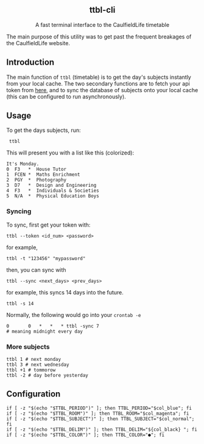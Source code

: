<h2 align="center">ttbl-cli</h2>
<p align="center"> A fast terminal interface to the CaulfieldLife timetable</p>

The main purpose of this utility was to get past the frequent breakages of the CaulfieldLife website.

## Introduction
The main function of `ttbl` (timetable) is to get the day's subjects instantly from your local cache. The two secondary functions are to fetch your api token from [here](https://caulfieldsync-docs.vercel.app/developers/token), and to sync the database of subjects onto your local cache (this can be configured to run asynchronously).

## Usage
To get the days subjects, run:

	 ttbl

This will present you with a list like this (colorized):

	It's Monday.
	0  F3	*  House Tutor
	1  FCEN	*  Maths Enrichment
	2  PGY	*  Photography
	3  D7	*  Design and Engineering
	4  F3	*  Individuals & Societies
	5  N/A	*  Physical Education Boys

### Syncing

To sync, first get your token with:

	ttbl --token <id_num> <password>

for example,

	ttbl -t "123456" "mypassword"

then, you can sync with

	ttbl --sync <next_days> <prev_days>

for example, this syncs 14 days into the future.

	ttbl -s 14

Normally, the following would go into your `crontab -e`

	0		0 	* 	* 	* ttbl -sync 7
	# meaning midnight every day

### More subjects

	ttbl 1 # next monday
	ttbl 3 # next wednesday
	ttbl +1 # tommorow
	ttbl -2 # day before yesterday

## Configuration

	if [ -z "$(echo "$TTBL_PERIOD")" ]; then TTBL_PERIOD="$col_blue"; fi
	if [ -z "$(echo "$TTBL_ROOM")" ]; then TTBL_ROOM="$col_magenta"; fi
	if [ -z "$(echo "$TTBL_SUBJECT")" ]; then TTBL_SUBJECT="$col_normal"; fi
	if [ -z "$(echo "$TTBL_DELIM")" ]; then TTBL_DELIM="${col_black} "; fi
	if [ -z "$(echo "$TTBL_COLOR")" ]; then TTBL_COLOR="●"; fi
